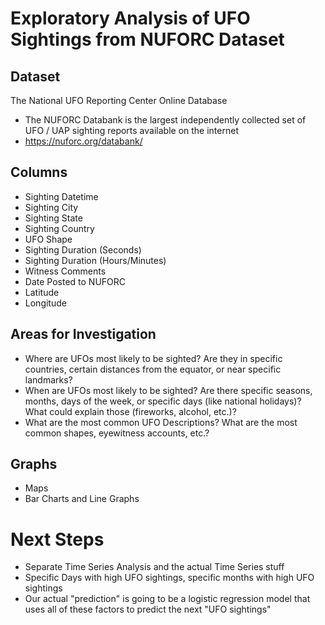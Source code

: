 # Exploratory Analysis of UFO Sightings from NUFORC Dataset

## Dataset
The National UFO Reporting Center Online Database
- The NUFORC Databank is the largest independently collected set of UFO / UAP sighting reports available on the internet
- https://nuforc.org/databank/

## Columns
- Sighting Datetime
- Sighting City
- Sighting State
- Sighting Country
- UFO Shape
- Sighting Duration (Seconds)
- Sighting Duration (Hours/Minutes)
- Witness Comments
- Date Posted to NUFORC
- Latitude
- Longitude

## Areas for Investigation
- Where are UFOs most likely to be sighted? Are they in specific countries, certain distances from the equator, or near specific landmarks?
- When are UFOs most likely to be sighted? Are there specific seasons, months, days of the week, or specific days (like national holidays)? What could explain those (fireworks, alcohol, etc.)?
- What are the most common UFO Descriptions? What are the most common shapes, eyewitness accounts, etc.? 

## Graphs
- Maps
- Bar Charts and Line Graphs

# Next Steps
- Separate Time Series Analysis and the actual Time Series stuff
- Specific Days with high UFO sightings, specific months with high UFO sightings
- Our actual "prediction" is going to be a logistic regression model that uses all of these factors to predict the next "UFO sightings"
